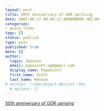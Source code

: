 ```yaml
---
layout: post
title: 50th anniversary of GDR uprising
date: 2003-06-17 09:06:21.000000000 +02:00
categories:
- quick links
tags: []
status: publish
type: post
published: true
meta: {}
author:
  login: shanson
  email: papascott-wp@gmail.com
  display_name: PapaScott
  first_name: Scott
  last_name: Hanson
# excerpt: !ruby/object:Hpricot::Doc
  # options: {}
---
```

<p><a title="and the West stood by and did nothing, just like in 1956, 1961, 1968..." href="http://www.dw-world.de/english/0,3367,4789_W_895692,00.html">50th anniversary of GDR uprising</a></p>
